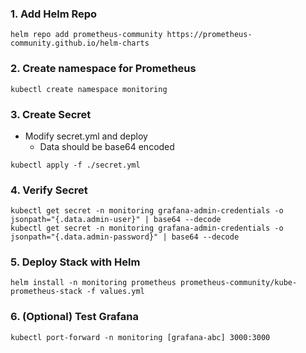 ### 1. Add Helm Repo
```
helm repo add prometheus-community https://prometheus-community.github.io/helm-charts
```

### 2. Create namespace for Prometheus
```
kubectl create namespace monitoring
```

### 3. Create Secret
- Modify secret.yml and deploy
  - Data should be base64 encoded
```
kubectl apply -f ./secret.yml
```

### 4. Verify Secret
```
kubectl get secret -n monitoring grafana-admin-credentials -o jsonpath="{.data.admin-user}" | base64 --decode
kubectl get secret -n monitoring grafana-admin-credentials -o jsonpath="{.data.admin-password}" | base64 --decode
```

### 5. Deploy Stack with Helm
```
helm install -n monitoring prometheus prometheus-community/kube-prometheus-stack -f values.yml
```

### 6. (Optional) Test Grafana
```
kubectl port-forward -n monitoring [grafana-abc] 3000:3000
```